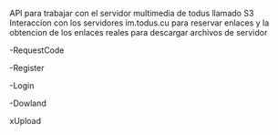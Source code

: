 API para trabajar con el servidor multimedia de todus llamado S3
Interaccion con los servidores im.todus.cu para reservar enlaces y la obtencion de los enlaces reales para descargar archivos de servidor

-RequestCode

-Register

-Login

-Dowland

xUpload
